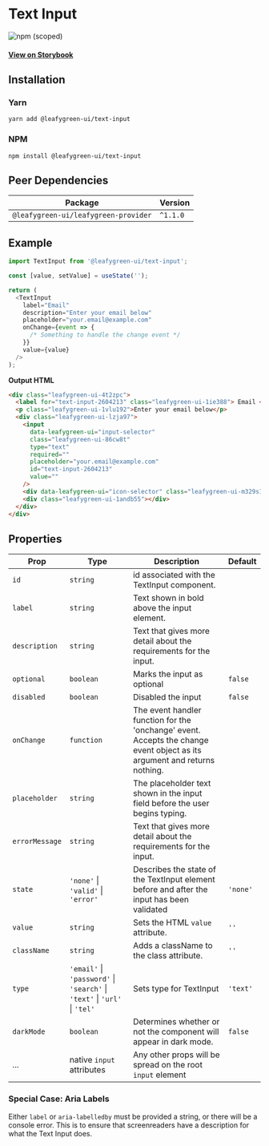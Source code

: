 # Text Input

![npm (scoped)](https://img.shields.io/npm/v/@leafygreen-ui/text-input.svg)

#### [View on Storybook](https://mongodb.github.io/leafygreen-ui/?path=/story/textinput--default)

## Installation

### Yarn

```shell
yarn add @leafygreen-ui/text-input
```

### NPM

```shell
npm install @leafygreen-ui/text-input
```

## Peer Dependencies

| Package                              | Version  |
| ------------------------------------ | -------- |
| `@leafygreen-ui/leafygreen-provider` | `^1.1.0` |

## Example

```js
import TextInput from '@leafygreen-ui/text-input';

const [value, setValue] = useState('');

return (
  <TextInput
    label="Email"
    description="Enter your email below"
    placeholder="your.email@example.com"
    onChange={event => {
      /* Something to handle the change event */
    }}
    value={value}
  />
);
```

**Output HTML**

```html
<div class="leafygreen-ui-4t2zpc">
  <label for="text-input-2604213" class="leafygreen-ui-1ie388"> Email </label>
  <p class="leafygreen-ui-1vlu192">Enter your email below</p>
  <div class="leafygreen-ui-lzja97">
    <input
      data-leafygreen-ui="input-selector"
      class="leafygreen-ui-86cw8t"
      type="text"
      required=""
      placeholder="your.email@example.com"
      id="text-input-2604213"
      value=""
    />
    <div data-leafygreen-ui="icon-selector" class="leafygreen-ui-m329s1"></div>
    <div class="leafygreen-ui-1andb55"></div>
  </div>
</div>
```

## Properties

| Prop           | Type                                                                      | Description                                                                                                               | Default  |
| -------------- | ------------------------------------------------------------------------- | ------------------------------------------------------------------------------------------------------------------------- | -------- |
| `id`           | `string`                                                                  | id associated with the TextInput component.                                                                               |          |
| `label`        | `string`                                                                  | Text shown in bold above the input element.                                                                               |          |
| `description`  | `string`                                                                  | Text that gives more detail about the requirements for the input.                                                         |          |
| `optional`     | `boolean`                                                                 | Marks the input as optional                                                                                               | `false`  |
| `disabled`     | `boolean`                                                                 | Disabled the input                                                                                                        | `false`  |
| `onChange`     | `function`                                                                | The event handler function for the 'onchange' event. Accepts the change event object as its argument and returns nothing. |          |
| `placeholder`  | `string`                                                                  | The placeholder text shown in the input field before the user begins typing.                                              |          |
| `errorMessage` | `string`                                                                  | Text that gives more detail about the requirements for the input.                                                         |          |
| `state`        | `'none'` \| `'valid'` \| `'error'`                                        | Describes the state of the TextInput element before and after the input has been validated                                | `'none'` |
| `value`        | `string`                                                                  | Sets the HTML `value` attribute.                                                                                          | `''`     |
| `className`    | `string`                                                                  | Adds a className to the class attribute.                                                                                  | `''`     |
| `type`         | `'email'` \| `'password'` \| `'search'` \| `'text'` \| `'url'` \| `'tel'` | Sets type for TextInput                                                                                                   | `'text'` |
| `darkMode`     | `boolean`                                                                 | Determines whether or not the component will appear in dark mode.                                                         | `false`  |
| ...            | native `input` attributes                                                 | Any other props will be spread on the root `input` element                                                                |          |

### Special Case: Aria Labels

Either `label` or `aria-labelledby` must be provided a string, or there will be a console error. This is to ensure that screenreaders have a description for what the Text Input does.
